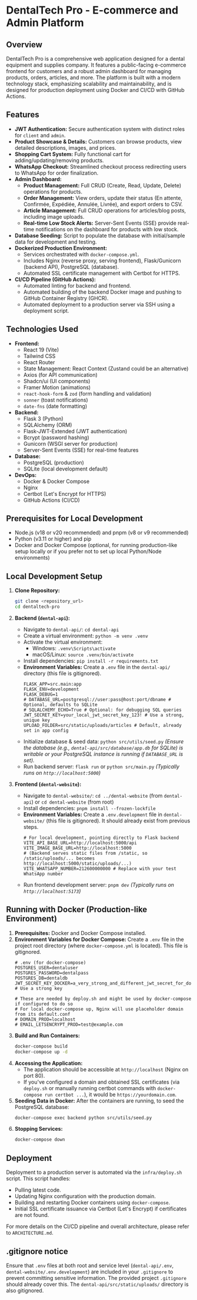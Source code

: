 # DentalTech Pro - E-commerce and Admin Platform

## Overview

DentalTech Pro is a comprehensive web application designed for a dental equipment and supplies company. It features a public-facing e-commerce frontend for customers and a robust admin dashboard for managing products, orders, articles, and more. The platform is built with a modern technology stack, emphasizing scalability and maintainability, and is designed for production deployment using Docker and CI/CD with GitHub Actions.

## Features

-   **JWT Authentication:** Secure authentication system with distinct roles for `client` and `admin`.
-   **Product Showcase & Details:** Customers can browse products, view detailed descriptions, images, and prices.
-   **Shopping Cart System:** Fully functional cart for adding/updating/removing products.
-   **WhatsApp Checkout:** Streamlined checkout process redirecting users to WhatsApp for order finalization.
-   **Admin Dashboard:**
    -   **Product Management:** Full CRUD (Create, Read, Update, Delete) operations for products.
    -   **Order Management:** View orders, update their status (En attente, Confirmée, Expédiée, Annulée, Livrée), and export orders to CSV.
    -   **Article Management:** Full CRUD operations for articles/blog posts, including image uploads.
    -   **Real-time Low Stock Alerts:** Server-Sent Events (SSE) provide real-time notifications on the dashboard for products with low stock.
-   **Database Seeding:** Script to populate the database with initial/sample data for development and testing.
-   **Dockerized Production Environment:**
    -   Services orchestrated with `docker-compose.yml`.
    -   Includes Nginx (reverse proxy, serving frontend), Flask/Gunicorn (backend API), PostgreSQL (database).
    -   Automated SSL certificate management with Certbot for HTTPS.
-   **CI/CD Pipeline (GitHub Actions):**
    -   Automated linting for backend and frontend.
    -   Automated building of the backend Docker image and pushing to GitHub Container Registry (GHCR).
    -   Automated deployment to a production server via SSH using a deployment script.

## Technologies Used

-   **Frontend:**
    -   React 19 (Vite)
    -   Tailwind CSS
    -   React Router
    -   State Management: React Context (Zustand could be an alternative)
    -   Axios (for API communication)
    -   Shadcn/ui (UI components)
    -   Framer Motion (animations)
    -   `react-hook-form` & `zod` (form handling and validation)
    -   `sonner` (toast notifications)
    -   `date-fns` (date formatting)
-   **Backend:**
    -   Flask 3 (Python)
    -   SQLAlchemy (ORM)
    -   Flask-JWT-Extended (JWT authentication)
    -   Bcrypt (password hashing)
    -   Gunicorn (WSGI server for production)
    -   Server-Sent Events (SSE) for real-time features
-   **Database:**
    -   PostgreSQL (production)
    -   SQLite (local development default)
-   **DevOps:**
    -   Docker & Docker Compose
    -   Nginx
    -   Certbot (Let's Encrypt for HTTPS)
    -   GitHub Actions (CI/CD)

## Prerequisites for Local Development

-   Node.js (v18 or v20 recommended) and pnpm (v8 or v9 recommended)
-   Python (v3.11 or higher) and pip
-   Docker and Docker Compose (optional, for running production-like setup locally or if you prefer not to set up local Python/Node environments)

## Local Development Setup

1.  **Clone Repository:**
    ```bash
    git clone <repository_url>
    cd dentaltech-pro
    ```

2.  **Backend (`dental-api`):**
    -   Navigate to `dental-api/`: `cd dental-api`
    -   Create a virtual environment: `python -m venv .venv`
    -   Activate the virtual environment:
        -   Windows: `.venv\Scripts\activate`
        -   macOS/Linux: `source .venv/bin/activate`
    -   Install dependencies: `pip install -r requirements.txt`
    -   **Environment Variables:** Create a `.env` file in the `dental-api/` directory (this file is gitignored).
        ```env
        FLASK_APP=src.main:app
        FLASK_ENV=development
        FLASK_DEBUG=1
        # DATABASE_URL=postgresql://user:pass@host:port/dbname # Optional, defaults to SQLite
        # SQLALCHEMY_ECHO=True # Optional: for debugging SQL queries
        JWT_SECRET_KEY=your_local_jwt_secret_key_123! # Use a strong, unique key
        UPLOAD_FOLDER=src/static/uploads/articles # Default, already set in app config
        ```
    -   Initialize database & seed data: `python src/utils/seed.py`
        *(Ensure the database (e.g., `dental-api/src/database/app.db` for SQLite) is writable or your PostgreSQL instance is running if `DATABASE_URL` is set).*
    -   Run backend server: `flask run` or `python src/main.py`
        *(Typically runs on `http://localhost:5000`)*

3.  **Frontend (`dental-website`):**
    -   Navigate to `dental-website/`: `cd ../dental-website` (from `dental-api`) or `cd dental-website` (from root)
    -   Install dependencies: `pnpm install --frozen-lockfile`
    -   **Environment Variables:** Create a `.env.development` file in `dental-website/` (this file is gitignored). It should already exist from previous steps.
        ```env
        # For local development, pointing directly to Flask backend
        VITE_API_BASE_URL=http://localhost:5000/api
        VITE_IMAGE_BASE_URL=http://localhost:5000
        # (Backend serves static files from /static, so /static/uploads/... becomes http://localhost:5000/static/uploads/...)
        VITE_WHATSAPP_NUMBER=212600000000 # Replace with your test WhatsApp number
        ```
    -   Run frontend development server: `pnpm dev`
        *(Typically runs on `http://localhost:5173`)*

## Running with Docker (Production-like Environment)

1.  **Prerequisites:** Docker and Docker Compose installed.
2.  **Environment Variables for Docker Compose:**
    Create a `.env` file in the project root directory (where `docker-compose.yml` is located). This file is gitignored.
    ```env
    # .env (for docker-compose)
    POSTGRES_USER=dentaluser
    POSTGRES_PASSWORD=dentalpass
    POSTGRES_DB=dentaldb
    JWT_SECRET_KEY_DOCKER=a_very_strong_and_different_jwt_secret_for_docker_!@# # Use a strong key

    # These are needed by deploy.sh and might be used by docker-compose if configured to do so
    # For local docker-compose up, Nginx will use placeholder domain from its default.conf
    # DOMAIN_PROD=localhost
    # EMAIL_LETSENCRYPT_PROD=test@example.com
    ```
3.  **Build and Run Containers:**
    ```bash
    docker-compose build
    docker-compose up -d
    ```
4.  **Accessing the Application:**
    -   The application should be accessible at `http://localhost` (Nginx on port 80).
    -   If you've configured a domain and obtained SSL certificates (via `deploy.sh` or manually running certbot commands with `docker-compose run certbot ...`), it would be `https://yourdomain.com`.
5.  **Seeding Data in Docker:**
    After the containers are running, to seed the PostgreSQL database:
    ```bash
    docker-compose exec backend python src/utils/seed.py
    ```
6.  **Stopping Services:**
    ```bash
    docker-compose down
    ```

## Deployment

Deployment to a production server is automated via the `infra/deploy.sh` script. This script handles:
-   Pulling latest code.
-   Updating Nginx configuration with the production domain.
-   Building and restarting Docker containers using `docker-compose`.
-   Initial SSL certificate issuance via Certbot (Let's Encrypt) if certificates are not found.

For more details on the CI/CD pipeline and overall architecture, please refer to `ARCHITECTURE.md`.

## .gitignore notice
Ensure that `.env` files at both root and service level (`dental-api/.env`, `dental-website/.env.development`) are included in your `.gitignore` to prevent committing sensitive information. The provided project `.gitignore` should already cover this.
The `dental-api/src/static/uploads/` directory is also gitignored.
